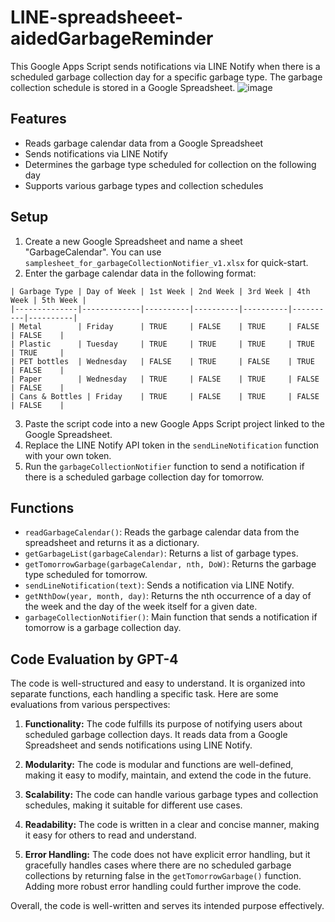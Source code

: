# LINE-spreadsheeet-aidedGarbageReminder

This Google Apps Script sends notifications via LINE Notify when there is a scheduled garbage collection day for a specific garbage type. The garbage collection schedule is stored in a Google Spreadsheet.
![image](https://user-images.githubusercontent.com/98264095/235391988-27cfc5cb-b24d-467a-a920-45298f82a923.png)

## Features

- Reads garbage calendar data from a Google Spreadsheet
- Sends notifications via LINE Notify
- Determines the garbage type scheduled for collection on the following day
- Supports various garbage types and collection schedules

## Setup

1. Create a new Google Spreadsheet and name a sheet "GarbageCalendar". You can use `samplesheet_for_garbageCollectionNotifier_v1.xlsx` for quick-start.
2. Enter the garbage calendar data in the following format:

```
| Garbage Type | Day of Week | 1st Week | 2nd Week | 3rd Week | 4th Week | 5th Week |
|--------------|-------------|----------|----------|----------|----------|----------|
| Metal        | Friday      | TRUE     | FALSE    | TRUE     | FALSE    | FALSE    |
| Plastic      | Tuesday     | TRUE     | TRUE     | TRUE     | TRUE     | TRUE     |
| PET bottles  | Wednesday   | FALSE    | TRUE     | FALSE    | TRUE     | FALSE    |
| Paper        | Wednesday   | TRUE     | FALSE    | TRUE     | FALSE    | FALSE    |
| Cans & Bottles | Friday    | TRUE     | FALSE    | TRUE     | FALSE    | FALSE    |
```

3. Paste the script code into a new Google Apps Script project linked to the Google Spreadsheet.
4. Replace the LINE Notify API token in the `sendLineNotification` function with your own token.
5. Run the `garbageCollectionNotifier` function to send a notification if there is a scheduled garbage collection day for tomorrow.

## Functions

- `readGarbageCalendar()`: Reads the garbage calendar data from the spreadsheet and returns it as a dictionary.
- `getGarbageList(garbageCalendar)`: Returns a list of garbage types.
- `getTomorrowGarbage(garbageCalendar, nth, DoW)`: Returns the garbage type scheduled for tomorrow.
- `sendLineNotification(text)`: Sends a notification via LINE Notify.
- `getNthDow(year, month, day)`: Returns the nth occurrence of a day of the week and the day of the week itself for a given date.
- `garbageCollectionNotifier()`: Main function that sends a notification if tomorrow is a garbage collection day.

## Code Evaluation by GPT-4

The code is well-structured and easy to understand. It is organized into separate functions, each handling a specific task. Here are some evaluations from various perspectives:

1. **Functionality:** The code fulfills its purpose of notifying users about scheduled garbage collection days. It reads data from a Google Spreadsheet and sends notifications using LINE Notify.

2. **Modularity:** The code is modular and functions are well-defined, making it easy to modify, maintain, and extend the code in the future.

3. **Scalability:** The code can handle various garbage types and collection schedules, making it suitable for different use cases.

4. **Readability:** The code is written in a clear and concise manner, making it easy for others to read and understand.

5. **Error Handling:** The code does not have explicit error handling, but it gracefully handles cases where there are no scheduled garbage collections by returning false in the `getTomorrowGarbage()` function. Adding more robust error handling could further improve the code.

Overall, the code is well-written and serves its intended purpose effectively.
